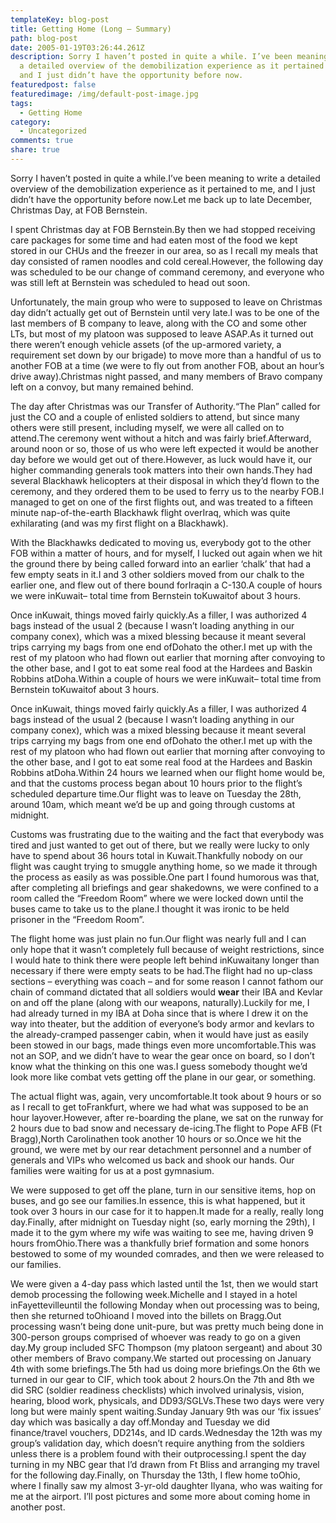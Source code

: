```yaml
---
templateKey: blog-post
title: Getting Home (Long – Summary)
path: blog-post
date: 2005-01-19T03:26:44.261Z
description: Sorry I haven’t posted in quite a while. I’ve been meaning to write
  a detailed overview of the demobilization experience as it pertained to me,
  and I just didn’t have the opportunity before now.
featuredpost: false
featuredimage: /img/default-post-image.jpg
tags:
  - Getting Home
category:
  - Uncategorized
comments: true
share: true
---
```

<!--StartFragment-->

Sorry I haven’t posted in quite a while.I’ve been meaning to write a detailed overview of the demobilization experience as it pertained to me, and I just didn’t have the opportunity before now.Let me back up to late December, Christmas Day, at FOB Bernstein.

I spent Christmas day at FOB Bernstein.By then we had stopped receiving care packages for some time and had eaten most of the food we kept stored in our CHUs and the freezer in our area, so as I recall my meals that day consisted of ramen noodles and cold cereal.However, the following day was scheduled to be our change of command ceremony, and everyone who was still left at Bernstein was scheduled to head out soon.

Unfortunately, the main group who were to supposed to leave on Christmas day didn’t actually get out of Bernstein until very late.I was to be one of the last members of B company to leave, along with the CO and some other LTs, but most of my platoon was supposed to leave ASAP.As it turned out there weren’t enough vehicle assets (of the up-armored variety, a requirement set down by our brigade) to move more than a handful of us to another FOB at a time (we were to fly out from another FOB, about an hour’s drive away).Christmas night passed, and many members of Bravo company left on a convoy, but many remained behind.

The day after Christmas was our Transfer of Authority.“The Plan” called for just the CO and a couple of enlisted soldiers to attend, but since many others were still present, including myself, we were all called on to attend.The ceremony went without a hitch and was fairly brief.Afterward, around noon or so, those of us who were left expected it would be another day before we would get out of there.However, as luck would have it, our higher commanding generals took matters into their own hands.They had several Blackhawk helicopters at their disposal in which they’d flown to the ceremony, and they ordered them to be used to ferry us to the nearby FOB.I managed to get on one of the first flights out, and was treated to a fifteen minute nap-of-the-earth Blackhawk flight overIraq, which was quite exhilarating (and was my first flight on a Blackhawk).

With the Blackhawks dedicated to moving us, everybody got to the other FOB within a matter of hours, and for myself, I lucked out again when we hit the ground there by being called forward into an earlier ‘chalk’ that had a few empty seats in it.I and 3 other soldiers moved from our chalk to the earlier one, and flew out of there bound forIraqin a C-130.A couple of hours we were inKuwait– total time from Bernstein toKuwaitof about 3 hours.

Once inKuwait, things moved fairly quickly.As a filler, I was authorized 4 bags instead of the usual 2 (because I wasn’t loading anything in our company conex), which was a mixed blessing because it meant several trips carrying my bags from one end ofDohato the other.I met up with the rest of my platoon who had flown out earlier that morning after convoying to the other base, and I got to eat some real food at the Hardees and Baskin Robbins atDoha.Within a couple of hours we were inKuwait– total time from Bernstein toKuwaitof about 3 hours.

Once inKuwait, things moved fairly quickly.As a filler, I was authorized 4 bags instead of the usual 2 (because I wasn’t loading anything in our company conex), which was a mixed blessing because it meant several trips carrying my bags from one end ofDohato the other.I met up with the rest of my platoon who had flown out earlier that morning after convoying to the other base, and I got to eat some real food at the Hardees and Baskin Robbins atDoha.Within 24 hours we learned when our flight home would be, and that the customs process began about 10 hours prior to the flight’s scheduled departure time.Our flight was to leave on Tuesday the 28th, around 10am, which meant we’d be up and going through customs at midnight.

Customs was frustrating due to the waiting and the fact that everybody was tired and just wanted to get out of there, but we really were lucky to only have to spend about 36 hours total in Kuwait.Thankfully nobody on our flight was caught trying to smuggle anything home, so we made it through the process as easily as was possible.One part I found humorous was that, after completing all briefings and gear shakedowns, we were confined to a room called the “Freedom Room” where we were locked down until the buses came to take us to the plane.I thought it was ironic to be held prisoner in the “Freedom Room”.

The flight home was just plain no fun.Our flight was nearly full and I can only hope that it wasn’t completely full because of weight restrictions, since I would hate to think there were people left behind inKuwaitany longer than necessary if there were empty seats to be had.The flight had no up-class sections – everything was coach – and for some reason I cannot fathom our chain of command dictated that all soldiers would **wear** their IBA and Kevlar on and off the plane (along with our weapons, naturally).Luckily for me, I had already turned in my IBA at Doha since that is where I drew it on the way into theater, but the addition of everyone’s body armor and kevlars to the already-cramped passenger cabin, when it would have just as easily been stowed in our bags, made things even more uncomfortable.This was not an SOP, and we didn’t have to wear the gear once on board, so I don’t know what the thinking on this one was.I guess somebody thought we’d look more like combat vets getting off the plane in our gear, or something.

The actual flight was, again, very uncomfortable.It took about 9 hours or so as I recall to get toFrankfurt, where we had what was supposed to be an hour layover.However, after re-boarding the plane, we sat on the runway for 2 hours due to bad snow and necessary de-icing.The flight to Pope AFB (Ft Bragg),North Carolinathen took another 10 hours or so.Once we hit the ground, we were met by our rear detachment personnel and a number of generals and VIPs who welcomed us back and shook our hands. Our families were waiting for us at a post gymnasium.

We were supposed to get off the plane, turn in our sensitive items, hop on buses, and go see our families.In essence, this is what happened, but it took over 3 hours in our case for it to happen.It made for a really, really long day.Finally, after midnight on Tuesday night (so, early morning the 29th), I made it to the gym where my wife was waiting to see me, having driven 9 hours fromOhio.There was a thankfully brief formation and some honors bestowed to some of my wounded comrades, and then we were released to our families.

We were given a 4-day pass which lasted until the 1st, then we would start demob processing the following week.Michelle and I stayed in a hotel inFayettevilleuntil the following Monday when out processing was to being, then she returned toOhioand I moved into the billets on Bragg.Out processing wasn’t being done unit-pure, but was pretty much being done in 300-person groups comprised of whoever was ready to go on a given day.My group included SFC Thompson (my platoon sergeant) and about 30 other members of Bravo company.We started out processing on January 4th with some briefings.The 5th had us doing more briefings.On the 6th we turned in our gear to CIF, which took about 2 hours.On the 7th and 8th we did SRC (soldier readiness checklists) which involved urinalysis, vision, hearing, blood work, physicals, and DD93/SGLVs.These two days were very long but were mainly spent waiting.Sunday January 9th was our ‘fix issues’ day which was basically a day off.Monday and Tuesday we did finance/travel vouchers, DD214s, and ID cards.Wednesday the 12th was my group’s validation day, which doesn’t require anything from the soldiers unless there is a problem found with their outprocessing.I spent the day turning in my NBC gear that I’d drawn from Ft Bliss and arranging my travel for the following day.Finally, on Thursday the 13th, I flew home toOhio, where I finally saw my almost 3-yr-old daughter Ilyana, who was waiting for me at the airport. I’ll post pictures and some more about coming home in another post.

<!--EndFragment-->